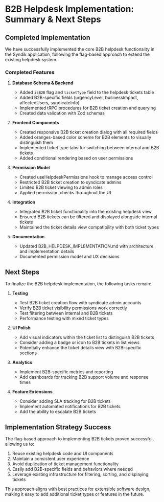 # B2B Helpdesk Implementation: Summary & Next Steps

## Completed Implementation

We have successfully implemented the core B2B helpdesk functionality in the Syndik application, following the flag-based approach to extend the existing helpdesk system.

### Completed Features

1. **Database Schema & Backend**

   - Added `isB2B` flag and `ticketType` field to the helpdesk tickets table
   - Added B2B-specific fields (urgencyLevel, businessImpact, affectedUsers, syndicateInfo)
   - Implemented tRPC procedures for B2B ticket creation and querying
   - Created data validation with Zod schemas

2. **Frontend Components**

   - Created responsive B2B ticket creation dialog with all required fields
   - Added oranges-based color scheme for B2B elements to visually distinguish them
   - Implemented ticket type tabs for switching between internal and B2B tickets
   - Added conditional rendering based on user permissions

3. **Permission Model**

   - Created useHelpdeskPermissions hook to manage access control
   - Restricted B2B ticket creation to syndicate admins
   - Limited B2B ticket viewing to admin roles
   - Applied permission checks throughout the UI

4. **Integration**

   - Integrated B2B ticket functionality into the existing helpdesk view
   - Ensured B2B tickets can be filtered and displayed alongside internal tickets
   - Maintained the ticket details view compatibility with both ticket types

5. **Documentation**
   - Updated B2B_HELPDESK_IMPLEMENTATION.md with architecture and implementation details
   - Documented permission model and UX decisions

## Next Steps

To finalize the B2B helpdesk implementation, the following tasks remain:

1. **Testing**

   - Test B2B ticket creation flow with syndicate admin accounts
   - Verify B2B ticket visibility permissions work correctly
   - Test filtering between internal and B2B tickets
   - Performance testing with mixed ticket types

2. **UI Polish**

   - Add visual indicators within the ticket list to distinguish B2B tickets
   - Consider adding a badge or icon to B2B tickets in list views
   - Potentially enhance the ticket details view with B2B-specific sections

3. **Analytics**

   - Implement B2B-specific metrics and reporting
   - Add dashboards for tracking B2B support volume and response times

4. **Feature Extensions**
   - Consider adding SLA tracking for B2B tickets
   - Implement automated notifications for B2B tickets
   - Add the ability to escalate B2B tickets

## Implementation Strategy Success

The flag-based approach to implementing B2B tickets proved successful, allowing us to:

1. Reuse existing helpdesk code and UI components
2. Maintain a consistent user experience
3. Avoid duplication of ticket management functionality
4. Easily add B2B-specific fields and behaviors where needed
5. Leverage existing infrastructure for filtering, sorting, and displaying tickets

This approach aligns with best practices for extensible software design, making it easy to add additional ticket types or features in the future.
